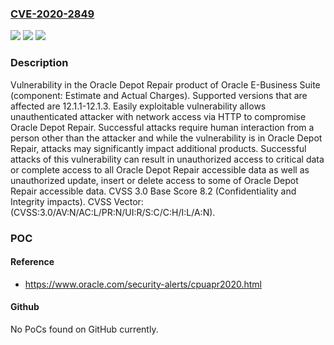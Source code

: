 ### [CVE-2020-2849](https://cve.mitre.org/cgi-bin/cvename.cgi?name=CVE-2020-2849)
![](https://img.shields.io/static/v1?label=Product&message=Depot%20Repair&color=blue)
![](https://img.shields.io/static/v1?label=Version&message=%3D%2012.1.1-12.1.3%20&color=brighgreen)
![](https://img.shields.io/static/v1?label=Vulnerability&message=Easily%20exploitable%20vulnerability%20allows%20unauthenticated%20attacker%20with%20network%20access%20via%20HTTP%20to%20compromise%20Oracle%20Depot%20Repair.%20%20Successful%20attacks%20require%20human%20interaction%20from%20a%20person%20other%20than%20the%20attacker%20and%20while%20the%20vulnerability%20is%20in%20Oracle%20Depot%20Repair%2C%20attacks%20may%20significantly%20impact%20additional%20products.%20Successful%20attacks%20of%20this%20vulnerability%20can%20result%20in%20%20unauthorized%20access%20to%20critical%20data%20or%20complete%20access%20to%20all%20Oracle%20Depot%20Repair%20accessible%20data%20as%20well%20as%20%20unauthorized%20update%2C%20insert%20or%20delete%20access%20to%20some%20of%20Oracle%20Depot%20Repair%20accessible%20data.&color=brighgreen)

### Description

Vulnerability in the Oracle Depot Repair product of Oracle E-Business Suite (component: Estimate and Actual Charges). Supported versions that are affected are 12.1.1-12.1.3. Easily exploitable vulnerability allows unauthenticated attacker with network access via HTTP to compromise Oracle Depot Repair. Successful attacks require human interaction from a person other than the attacker and while the vulnerability is in Oracle Depot Repair, attacks may significantly impact additional products. Successful attacks of this vulnerability can result in unauthorized access to critical data or complete access to all Oracle Depot Repair accessible data as well as unauthorized update, insert or delete access to some of Oracle Depot Repair accessible data. CVSS 3.0 Base Score 8.2 (Confidentiality and Integrity impacts). CVSS Vector: (CVSS:3.0/AV:N/AC:L/PR:N/UI:R/S:C/C:H/I:L/A:N).

### POC

#### Reference
- https://www.oracle.com/security-alerts/cpuapr2020.html

#### Github
No PoCs found on GitHub currently.

